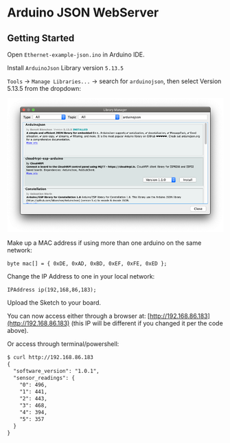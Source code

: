# Arduino JSON WebServer

## Getting Started

Open `Ethernet-example-json.ino` in Arduino IDE.

Install `ArduinoJson` Library version `5.13.5`

`Tools` -> `Manage Libraries...` -> search for `arduinojson`, then select Version 5.13.5 from the dropdown:

![libraries manager](manage_libraries.png)

Make up a MAC address if using more than one arduino on the same network:

    byte mac[] = { 0xDE, 0xAD, 0xBD, 0xEF, 0xFE, 0xED };

Change the IP Address to one in your local network:

    IPAddress ip(192,168,86,183);

Upload the Sketch to your board.

You can now access either through a browser at: [http://192.168.86.183](http://192.168.86.183) (this IP will be different if you changed it per the code above).  

Or access through terminal/powershell:

    $ curl http://192.168.86.183
    {
      "software_version": "1.0.1",
      "sensor_readings": {
        "0": 496,
        "1": 441,
        "2": 443,
        "3": 468,
        "4": 394,
        "5": 357
      }
    }
